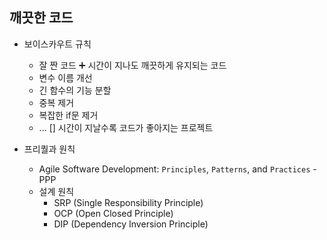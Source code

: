 ## 깨끗한 코드
- 보이스카우트 규칙
    - 잘 짠 코드 ➕ 시간이 지나도 깨끗하게 유지되는 코드
    - 변수 이름 개선
    - 긴 함수의 기능 분할
    - 중복 제거
    - 복잡한 if문 제거
    - ...
    [] 시간이 지날수록 코드가 좋아지는 프로젝트

- 프리퀄과 원칙
    - Agile Software Development: `Principles`, `Patterns`, and `Practices` - PPP
    - 설계 원칙
        - SRP (Single Responsibility Principle)
        - OCP (Open Closed Principle)
        - DIP (Dependency Inversion Principle)